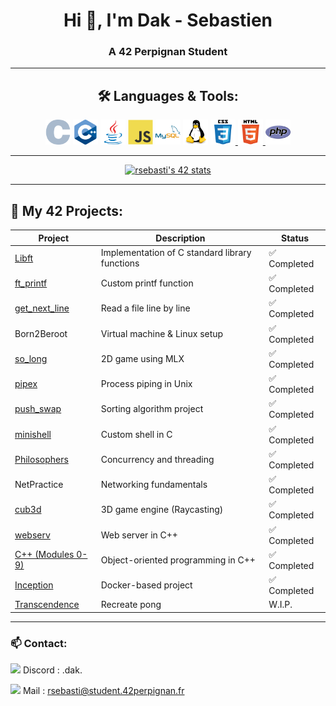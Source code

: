 <h1 align="center">Hi 👋, I'm Dak - Sebastien</h1>
<h3 align="center">A 42 Perpignan Student</h3>

---

<h2 align="center">🛠️ Languages & Tools:</h2>
<p align="center">
  <img src="https://raw.githubusercontent.com/devicons/devicon/master/icons/c/c-original.svg" alt="C" width="40" height="40"/>
  <img src="https://raw.githubusercontent.com/devicons/devicon/master/icons/cplusplus/cplusplus-original.svg" alt="C++" width="40" height="40"/>
  <img src="https://raw.githubusercontent.com/devicons/devicon/master/icons/java/java-original.svg" alt="Java" width="40" height="40"/>
  <img src="https://raw.githubusercontent.com/devicons/devicon/master/icons/javascript/javascript-original.svg" alt="JavaScript" width="40" height="40"/>
  <img src="https://raw.githubusercontent.com/devicons/devicon/master/icons/mysql/mysql-original-wordmark.svg" alt="MySQL" width="40" height="40"/>
  <img src="https://raw.githubusercontent.com/devicons/devicon/master/icons/linux/linux-original.svg" alt="Linux" width="40" height="40"/>
  <a href="https://www.w3schools.com/css/" target="_blank" rel="noreferrer"> <img src="https://raw.githubusercontent.com/devicons/devicon/master/icons/css3/css3-original-wordmark.svg" alt="css3" width="40" height="40"/> </a> <a href="https://www.w3.org/html/" target="_blank" rel="noreferrer"> <img src="https://raw.githubusercontent.com/devicons/devicon/master/icons/html5/html5-original-wordmark.svg" alt="html5" width="40" height="40"/><a href="https://www.php.net" target="_blank" rel="noreferrer"> <img src="https://raw.githubusercontent.com/devicons/devicon/master/icons/php/php-original.svg" alt="php" width="40" height="40"/>
</p>
    
---

<p align="center">
  <a href="https://github.com/oakoudad/badge42">
    <img src="https://badge.mediaplus.ma/kettlebells/rsebasti?1337Badge=off&UM6P=off" alt="rsebasti's 42 stats" />
  </a>
</p>

---

<h2>🚀 My 42 Projects:</h2>

| Project | Description | Status |
|---------|------------|--------|
| [Libft](https://github.com/Dak-Ore/libft) | Implementation of C standard library functions | ✅ Completed |
| [ft_printf](https://github.com/Dak-Ore/ft_printf) | Custom printf function | ✅ Completed |
| [get_next_line](https://github.com/Dak-Ore/get_next_line) | Read a file line by line | ✅ Completed |
| Born2Beroot | Virtual machine & Linux setup | ✅ Completed |
| [so_long](https://github.com/Dak-Ore/solong) | 2D game using MLX | ✅ Completed |
| [pipex](https://github.com/Dak-Ore/pipex) | Process piping in Unix | ✅ Completed |
| [push_swap](https://github.com/Dak-Ore/push_swap) | Sorting algorithm project | ✅ Completed |
| [minishell](https://github.com/Dak-Ore/minishell) | Custom shell in C | ✅ Completed |
| [Philosophers](https://github.com/Dak-Ore/philosophers) | Concurrency and threading | ✅ Completed |
| NetPractice | Networking fundamentals | ✅ Completed |
| [cub3d](https://github.com/zak4b/cub3d) | 3D game engine (Raycasting) | ✅ Completed |
| [webserv](https://github.com/Dak-Ore/webserv) | Web server in C++ | ✅ Completed |
| [C++ (Modules 0-9)](https://github.com/Dak-Ore/cpp) | Object-oriented programming in C++ | ✅ Completed |
| [Inception](https://github.com/Dak-Ore/inception) | Docker-based project | ✅ Completed |
| [Transcendence](https://github.com/Dak-Ore/transcendence) | Recreate pong | W.I.P. |



---

### 📫 Contact:
<p>
  <img src="https://img.icons8.com/color/48/000000/discord-logo.png" width="18"/> Discord : .dak.
</p>
<p>
  <img src="https://img.icons8.com/color/48/000000/gmail--v1.png" width="18"/> Mail : <a href="mailto:rsebasti@student.42perpignan.fr">rsebasti@student.42perpignan.fr</a>
</p>
